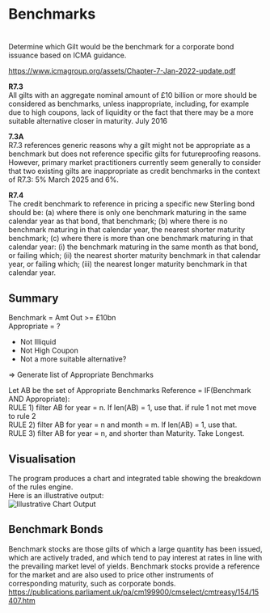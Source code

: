 # Benchmarks

# 
Determine which Gilt would be the benchmark for a
corporate bond issuance based on ICMA guidance.

https://www.icmagroup.org/assets/Chapter-7-Jan-2022-update.pdf

**R7.3**\
All gilts with an aggregate nominal amount of £10 billion or more
should be considered as benchmarks, unless inappropriate,
including, for example due to high coupons, lack of liquidity or the
fact that there may be a more suitable alternative closer in maturity.
July 2016

**7.3A**\
R7.3 references generic reasons why a gilt might not be appropriate
as a benchmark but does not reference specific gilts for futureproofing reasons. However, primary market practitioners currently
seem generally to consider that two existing gilts are inappropriate as
credit benchmarks in the context of R7.3: 5% March 2025 and 6%.


**R7.4**\
The credit benchmark to reference in pricing a specific new Sterling
bond should be:
(a) where there is only one benchmark maturing in the same calendar
year as that bond, that benchmark;
(b) where there is no benchmark maturing in that calendar year, the
nearest shorter maturity benchmark;
(c) where there is more than one benchmark maturing in that
calendar year: (i) the benchmark maturing in the same month
as that bond, or failing which; (ii) the nearest shorter maturity
benchmark in that calendar year, or failing which; (iii) the nearest
longer maturity benchmark in that calendar year.

## Summary
Benchmark = Amt Out >= £10bn\
Appropriate = ?
 - Not Illiquid
 - Not High Coupon
 - Not a more suitable alternative?

=> Generate list of Appropriate Benchmarks

Let AB be the set of Appropriate Benchmarks
Reference = IF(Benchmark AND Appropriate):\
RULE 1) filter AB for year = n. If len(AB) = 1, use that.
if rule 1 not met move to rule 2\
RULE 2) filter AB for year = n and month = m. If len(AB) = 1, use that.\
RULE 3) filter AB for year = n, and shorter than Maturity. Take Longest.

## Visualisation
The program produces a chart and integrated table showing the breakdown
of the rules engine.\
Here is an illustrative output:\
![Illustrative Chart Output](figures/plot.png)

## Benchmark Bonds
Benchmark stocks are those gilts of which a large quantity has been issued, which are actively traded, and which tend to pay interest at rates in line with the prevailing market level of yields. Benchmark stocks provide a reference for the market and are also used to price other instruments of corresponding maturity, such as corporate bonds. 
https://publications.parliament.uk/pa/cm199900/cmselect/cmtreasy/154/15407.htm